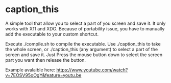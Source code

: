 # caption_this
A simple tool that allow you to select a part of you screen and save it.
It only works with X11 and XDG.
Because of portability issue, you have to manually add the executable to your custom shortcut.

Execute ./compile.sh to compile the executable.
Use ./caption_this to take the whole screen, or ./caption_this (any argument) to select a part of the screen and save it. Just Press the mouse button down to select the screen part you want then release the button.

Example avalaible here: https://www.youtube.com/watch?v=7EOSV95oOgY&feature=youtu.be

